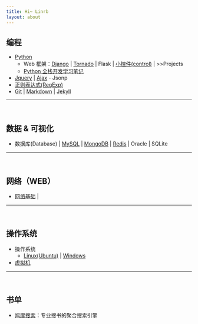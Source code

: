 ```yaml
---
title: Hi~ Linrb
layout: about
---
```

## 编程

- [Python]({{site.baseurl}}/2017/08/09/Python)
    - Web 框架：[Django]({{site.baseurl}}/2017/08/09/Django) \| [Tornado]() \| Flask \| [小控件(control)]() \| >>Projects
    - [Python 全栈开发学习笔记]({{site.baseurl}}/2017/08/09/Python_Full_Stack)
- [Jquery]() \| [Ajax]({{site.baseurl}}/2017/08/09/Ajax) - Jsonp
- [正则表达式(RegExp)]({{site.baseurl}}/2017/08/13/re)
- [Git]() \| [Markdown]({{site.baseurl}}/2017/08/09/Markdown) \| [Jekyll]({{site.baseurl}}/2017/08/09/Jekyll)

***

<br>

## 数据 & 可视化

- 数据库(Database) \| [MySQL]({{site.baseurl}}/2017/09/16/Mysql) \| [MongoDB]() \| [Redis]({{site.baseurl}}/2017/08/15/redis) \| Oracle \| SQLite

***

<br>

## 网络（WEB）

- [网络基础](2017/08/16/Network-protocol) \|

***

<br>

## 操作系统

- 操作系统
    - [Linux(Ubuntu)]({{site.baseurl}}/2017/08/16/Linux) \| [Windows]()
- [虚拟机]()

***

<br>

## 书单

- [鸠摩搜索](https://www.jiumodiary.com/)：专业搜书的聚合搜索引擎